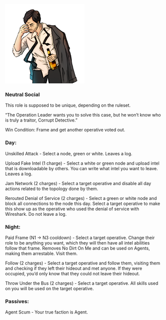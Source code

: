 ![corruptdetective.png](Images/corruptdetective.png)

### **Neutral Social**

This role is supposed to be unique, depending on the ruleset.

“The Operation Leader wants you to solve this case, but he won’t know who is truly a traitor, Corrupt Detective.”

Win Condition: Frame and get another operative voted out.

### **Day:**

Unskilled Attack - Select a node, green or white. Leaves a log.

Upload Fake Intel (1 charge) - Select a white or green node and upload intel that is downloadable by others. You can write what intel you want to leave. Leaves a log.

Jam Network (2 charges) - Select a target operative and disable all day actions related to the topology done by them.

Rerouted Denial of Service (2 charges) - Select a green or white node and block all connections to the node this day. Select a target operative to make this show up as the operative who used the denial of service with Wireshark. Do not leave a log.

### **Night:**

Paid Frame (N1 -> N3 cooldown) - Select a target operative. Change their role to be anything you want, which they will then have all intel abilities follow that frame. Removes No Dirt On Me and can be used on Agents, making them arrestable. Visit them.

Follow (2 charges) - Select a target operative and follow them, visiting them and checking if they left their hideout and met anyone. If they were occupied, you’d only know that they could not leave their hideout.

Throw Under the Bus (2 charges) - Select a target operative. All skills used on you will be used on the target operative.

### **Passives:**

Agent Scum - Your true faction is Agent.